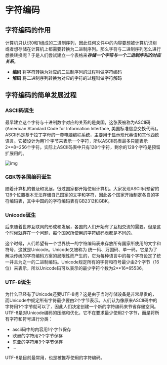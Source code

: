 # 字符编码

## 字符编码的作用

计算机只认识0和1组成的二进制序列，因此任何文件中的内容要想被计算机识别或者想存储在计算机上都需要转换为二进制序列。那么字符与二进制序列怎么进行想换转换呢？于是人们尝试建立一个表格来***存储一个字符与一个二进制序列的对应关系***。

- **编码** 将字符转换为对应的二进制序列的过程叫做字符编码
- **解码** 将二进制序列转换为对应的字符的过程叫做字符解码

## 字符编码的简单发展过程

### ASCII码诞生

最早建立这个字符与十进制数字对应的关系的是美国，这张表被称为ASCII码(American Standard Code for Information Interface, 美国标准信息交换代码)。ASCII码是基于拉丁字母的一套电脑编程系统，主要用于显示现代英语和其他西欧语言。它被设计为用1个字节来表示一个字符，所以ASCII码表最多只能表示2**8=256个字符。实际上ASCII码表中只有128个字符，剩余的128个字符是预留扩展用的。

![img](https://images2015.cnblogs.com/blog/1063221/201611/1063221-20161122155336925-2078937469.jpg)

###  GBK等各国编码诞生

随着计算机的普及和发展，很过国家都开始使用计算机。大家发现ASCII码预留的128个位置根本无法存储自己国家的文字和字符，因此各个国家开始制定各自的字符编码表，其中中国的的字符编码表有GB2312和GBK。

###  Unicode诞生

后来随着世界互联网的形成和发展，各国的人们开始有了互相交流的需要。但是这个时候就存在一个问题，每个国家所使用的字符编码表都是不同的。

这个时候，人们希望有一个世界统一的字符编码表来存放所有国家所使用的文字和符号，这就是Unicode。Unicode又被称为 统一码、万国码、单一码，它是为了解决传统的字符编码方案的局限性而产生的，它为每种语言中的每个字符设定了统一并且为之一的二进制编码。Unicode规定所有的字符和符号最少由2个字节（16位）来表示，所以Unicode码可以表示的最少字符个数为2**16=65536。

### UTF-8诞生

为什么已经有了Unicode还要UTF-8呢？这是由于当时存储设备是非常昂贵的，而Unicode中规定所有字符最少要由2个字节表示。人们认为像原来ASCII码中的字符用1个字节就可以了，因此人们决定创建一个新的字符编码来节省存储空间。UTF-8是对Unicode编码的压缩和优化，它不在要求最少使用2个字节，而是将所有字符和符号进行分类：

- ascii码中的内容用1个字节保存
- 欧洲的字符用2个字节保存
- 东亚的字符用3个字节保存
- ...

UTF-8是目前最常用，也是被推荐使用的字符编码。